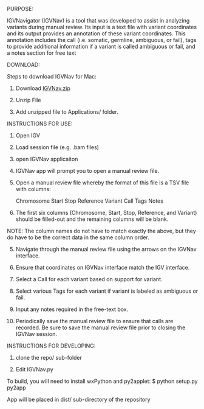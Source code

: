 PURPOSE:

IGVNavigator (IGVNav) is a tool that was developed to assist in analyzing 
variants during manual review. Its input is a text file with variant 
coordinates and its output provides an annotation of these variant 
coordinates. This annotation includes the call (i.e. somatic, germline, 
ambiguous, or fail), tags to provide additional information if a variant 
is called ambiguous or fail, and a notes section for free text



DOWNLOAD:

Steps to download IGVNav for Mac:

1) Download [IGVNav.zip](https://github.com/griffithlab/igvnav/raw/master/dist/IGVNav.zip)

2) Unzip File

3) Add unzipped file to Applications/ folder.



INSTRUCTIONS FOR USE:

1) Open IGV

2) Load session file (e.g. .bam files)

3) open IGVNav applicaiton 

4) IGVNav app will prompt you to open a manual review file.

3) Open a manual review file whereby the format of this file
is a TSV file with columns:
   
   Chromosome   Start   Stop   Reference   Variant   Call   Tags   Notes

4) The first six columns (Chromosome, Start, Stop, Reference, and Variant)
should be filled-out and the remaining columns will be blank.

NOTE: The column names do not have to match exactly the above, but they do
have to be the correct data in the same column order.

5) Navigate through the manual review file using the arrows on the 
IGVNav interface.

6) Ensure that coordinates on IGVNav interface match the IGV interface.

7) Select a Call for each variant based on support for variant.

8) Select various Tags for each variant if variant is labeled
as ambiguous or fail.

9) Input any notes required in the free-text box.

10) Periodically save the manual review file to ensure that calls
are recorded. Be sure to save the manual review file prior to closing
the IGVNav session.



INSTRUCTIONS FOR DEVELOPING:

1) clone the repo/ sub-folder

2) Edit IGVNav.py

To build, you will need to install wxPython and py2applet:
$ python setup.py py2app

App will be placed in dist/ sub-directory of the repository
